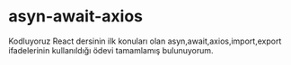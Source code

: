 # asyn-await-axios
Kodluyoruz React dersinin ilk konuları olan asyn,await,axios,import,export ifadelerinin kullanıldığı ödevi tamamlamış bulunuyorum.

